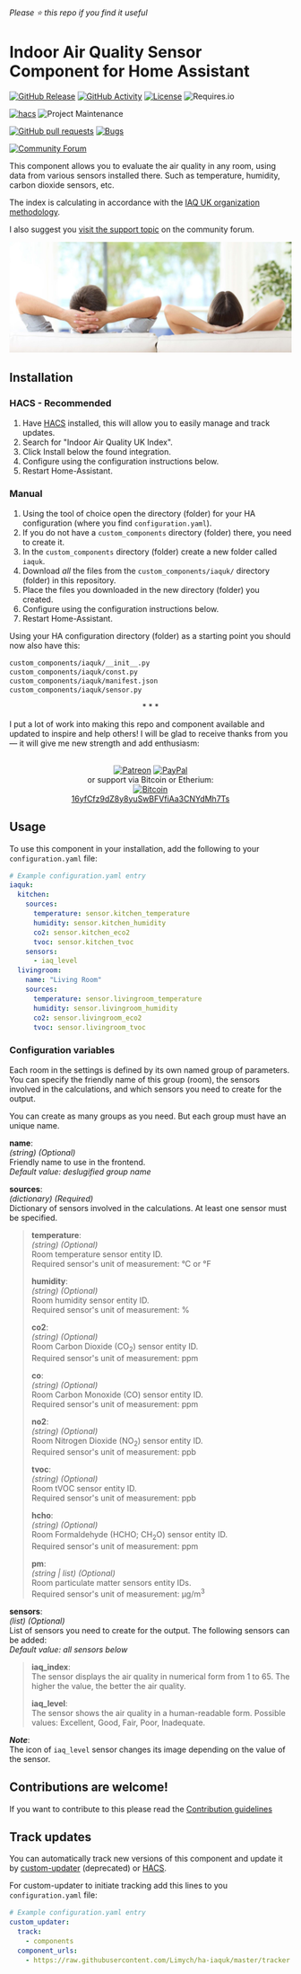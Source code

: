 *Please :star: this repo if you find it useful*

# Indoor Air Quality Sensor Component for Home Assistant

[![GitHub Release](https://img.shields.io/github/tag-date/Limych/ha-iaquk?label=release&style=popout)](https://github.com/Limych/ha-iaquk/releases)
[![GitHub Activity](https://img.shields.io/github/commit-activity/y/Limych/ha-iaquk.svg?style=popout)](https://github.com/Limych/ha-iaquk/commits/master)
[![License](https://img.shields.io/github/license/Limych/ha-iaquk.svg?style=popout)](LICENSE)
![Requires.io](https://img.shields.io/requires/github/Limych/ha-iaquk)

[![hacs](https://img.shields.io/badge/HACS-Default-orange.svg?style=popout)][hacs]
![Project Maintenance](https://img.shields.io/badge/maintainer-Andrey%20Khrolenok%20%40Limych-blue.svg?style=popout)

[![GitHub pull requests](https://img.shields.io/github/issues-pr/Limych/ha-iaquk?style=popout)](https://github.com/Limych/ha-iaquk/pulls)
[![Bugs](https://img.shields.io/github/issues/Limych/ha-iaquk/bug.svg?colorB=red&label=bugs&style=popout)](https://github.com/Limych/ha-iaquk/issues?q=is%3Aopen+is%3Aissue+label%3ABug)

[![Community Forum](https://img.shields.io/badge/community-forum-brightgreen.svg?style=popout)][forum-support]

This component allows you to evaluate the air quality in any room, using data from various sensors installed there. Such as temperature, humidity, carbon dioxide sensors, etc.

The index is calculating in accordance with the [IAQ UK organization methodology](IAQ_Rating_Index.pdf).

I also suggest you [visit the support topic][forum-support] on the community forum.

![](iaquk.jpg)

## Installation

### HACS - Recommended

1. Have [HACS](https://hacs.xyz) installed, this will allow you to easily manage and track updates.
1. Search for "Indoor Air Quality UK Index".
1. Click Install below the found integration.
1. Configure using the configuration instructions below.
1. Restart Home-Assistant.

### Manual

1. Using the tool of choice open the directory (folder) for your HA configuration (where you find `configuration.yaml`).
2. If you do not have a `custom_components` directory (folder) there, you need to create it.
3. In the `custom_components` directory (folder) create a new folder called `iaquk`.
4. Download _all_ the files from the `custom_components/iaquk/` directory (folder) in this repository.
5. Place the files you downloaded in the new directory (folder) you created.
1. Configure using the configuration instructions below.
1. Restart Home-Assistant.

Using your HA configuration directory (folder) as a starting point you should now also have this:

```text
custom_components/iaquk/__init__.py
custom_components/iaquk/const.py
custom_components/iaquk/manifest.json
custom_components/iaquk/sensor.py
```

<p align="center">* * *</p>
I put a lot of work into making this repo and component available and updated to inspire and help others! I will be glad to receive thanks from you — it will give me new strength and add enthusiasm:
<p align="center"><br>
<a href="https://www.patreon.com/join/limych?" target="_blank"><img src="http://khrolenok.ru/support_patreon.png" alt="Patreon" width="250" height="48"></a>
<a href="https://www.paypal.com/cgi-bin/webscr?cmd=_donations&business=UAGFL5L6M8RN2&item_name=[iaquk]+Donation+for+a+big+barrel+of+coffee+:)&currency_code=EUR&source=url" target="_blank"><img src="http://khrolenok.ru/support_paypal.png" alt="PayPal" width="250" height="48"></a>
<br>or&nbsp;support via Bitcoin or Etherium:<br>
<a href="https://sochain.com/a/mjz640g" target="_blank"><img src="http://khrolenok.ru/support_bitcoin.png" alt="Bitcoin" width="150"><br>
16yfCfz9dZ8y8yuSwBFVfiAa3CNYdMh7Ts</a>
</p>

## Usage

To use this component in your installation, add the following to your `configuration.yaml` file:

```yaml
# Example configuration.yaml entry
iaquk:
  kitchen:
    sources:
      temperature: sensor.kitchen_temperature
      humidity: sensor.kitchen_humidity
      co2: sensor.kitchen_eco2
      tvoc: sensor.kitchen_tvoc
    sensors:
      - iaq_level
  livingroom:
    name: "Living Room"
    sources:
      temperature: sensor.livingroom_temperature
      humidity: sensor.livingroom_humidity
      co2: sensor.livingroom_eco2
      tvoc: sensor.livingroom_tvoc
```

### Configuration variables

Each room in the settings is defined by its own named group of parameters. You can specify the friendly name of this group (room), the sensors involved in the calculations, and which sensors you need to create for the output.

You can create as many groups as you need. But each group must have an unique name.

**name**:\
  _(string) (Optional)_\
  Friendly name to use in the frontend.\
  _Default value: deslugified group name_

**sources**:\
  _(dictionary) (Required)_\
  Dictionary of sensors involved in the calculations. At least one sensor must be specified.

> **temperature**:\
> _(string) (Optional)_\
> Room temperature sensor entity ID.\
> Required sensor's unit of measurement: °C or °F
>
> **humidity**:\
> _(string) (Optional)_\
> Room humidity sensor entity ID.\
> Required sensor's unit of measurement: %
>
> **co2**:\
> _(string) (Optional)_\
> Room Carbon Dioxide (CO<sub>2</sub>) sensor entity ID.\
> Required sensor's unit of measurement: ppm
>
> **co**:\
> _(string) (Optional)_\
> Room Carbon Monoxide (CO) sensor entity ID.\
> Required sensor's unit of measurement: ppm
>
> **no2**:\
> _(string) (Optional)_\
> Room Nitrogen Dioxide (NO<sub>2</sub>) sensor entity ID.\
> Required sensor's unit of measurement: ppb
>
> **tvoc**:\
> _(string) (Optional)_\
> Room tVOC sensor entity ID.\
> Required sensor's unit of measurement: ppb
>
> **hcho**:\
> _(string) (Optional)_\
> Room Formaldehyde (HCHO; CH<sub>2</sub>O) sensor entity ID.\
> Required sensor's unit of measurement: ppm
>
> **pm**:\
> _(string | list) (Optional)_\
> Room particulate matter sensors entity IDs.\
> Required sensor's unit of measurement: µg/m<sup>3</sup>

**sensors**:\
  _(list) (Optional)_\
  List of sensors  you need to create for the output. The following sensors can be added:\
  _Default value: all sensors below_

> **iaq_index**:\
> The sensor displays the air quality in numerical form from 1 to 65. The higher the value, the better the air quality.
>
> **iaq_level**:\
> The sensor shows the air quality in a human-readable form. Possible values: Excellent, Good, Fair, Poor, Inadequate.

**_Note_**:\
The icon of `iaq_level` sensor changes its image depending on the value of the sensor.

## Contributions are welcome!

If you want to contribute to this please read the [Contribution guidelines](CONTRIBUTING.md)

## Track updates

You can automatically track new versions of this component and update it by [custom-updater](https://github.com/custom-components/custom_updater) (deprecated) or [HACS][hacs].

For custom-updater to initiate tracking add this lines to you `configuration.yaml` file:

```yaml
# Example configuration.yaml entry
custom_updater:
  track:
    - components
  component_urls:
    - https://raw.githubusercontent.com/Limych/ha-iaquk/master/tracker.json
```


[forum-support]: https://community.home-assistant.io/t/indoor-air-quality-sensor-component/160474
[hacs]: https://github.com/custom-components/hacs
